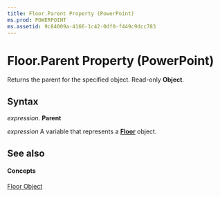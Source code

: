 ```yaml
---
title: Floor.Parent Property (PowerPoint)
ms.prod: POWERPOINT
ms.assetid: 9c84009a-4166-1c42-0df0-f449c9dcc783
---
```



# Floor.Parent Property (PowerPoint)

Returns the parent for the specified object. Read-only  **Object**.


## Syntax

 _expression_. **Parent**

 _expression_ A variable that represents a **[Floor](floor-object-powerpoint.md)** object.


## See also


#### Concepts


[Floor Object](floor-object-powerpoint.md)

